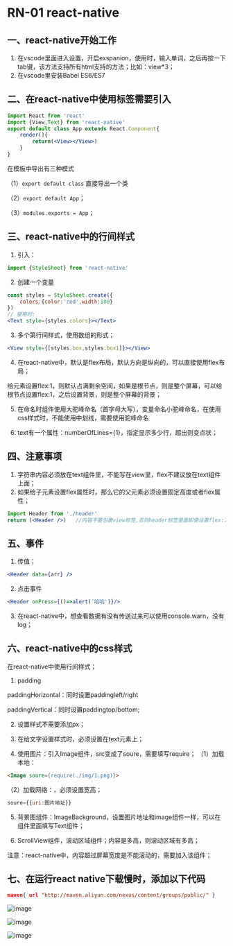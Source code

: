 # RN-01 react-native
## 一、react-native开始工作
1. 在vscode里面进入设置，开启exspanion，使用时，输入单词，之后再按一下tab键，该方法支持所有html支持的方法；比如：view*3；
2. 在vscode里安装Babel ES6/ES7

## 二、在react-native中使用标签需要引入

```jsx
import React from 'react'
import {View,Text} from 'react-native'
export default class App extends React.Component{
    render(){
        return(<View></View>)
    }
}
```
在模板中导出有三种模式

（1）`export default class`  直接导出一个类

（2）`export default App`；

（3）`modules.exports = App`；




## 三、react-native中的行间样式

1. 引入：
```js
import {StyleSheet} from 'react-native'
```
2. 创建一个变量
```jsx
const styles = StyleSheet.create({
    colors:{color:'red',width:100}
})
// 使用时: 
<Text style={styles.colors}></Text>
```
3. 多个第行间样式，使用数组的形式；
```jsx
<View style={[styles.box,styles.box1]}></View>
```
4. 在react-native中，默认是flex布局，默认方向是纵向的，可以直接使用flex布局；

给元素设置flex:1，则默认占满剩余空间，如果是根节点，则是整个屏幕，可以给根节点设置flex:1，之后设置背景，则是整个屏幕的背景；

5. 在命名时组件使用大驼峰命名（首字母大写），变量命名小驼峰命名，在使用css样式时，不能使用中划线，需要使用驼峰命名

7. text有一个属性：numberOfLines={1}，指定显示多少行，超出则变点状；



## 四、注意事项

1. 字符串内容必须放在text组件里，不能写在view里，flex不建议放在text组件上面；
3. 如果给子元素设置flex属性时，那么它的父元素必须设置固定高度或者flex属性；
```jsx
import Header from './header'
return (<Header />)   //内容不要包裹view标签,否则header标签里面即使设置flex:1也没有高度;
```



## 五、事件

1. 传值；
```jsx
<Header data={arr} />
```
2. 点击事件
```jsx
<Header onPress={()=>alert('哈哈')}/>
```
3. 在react-native中，想查看数据有没有传送过来可以使用console.warn，没有log；



## 六、react-native中的css样式

在react-native中使用行间样式；

1. padding

paddingHorizontal：同时设置paddingleft/right

paddingVertical：同时设置paddingtop/bottom;

2. 设置样式不需要添加px；

3. 在给文字设置样式时，必须设置在text元素上；

4. 使用图片：引入Image组件，src变成了soure，需要填写require；
（1）加载本地：
```html
<Image soure={require(./img/1.png)}>
```
（2）加载网络：，必须设置宽高；
```js
soure={{uri:图片地址}}
````

5. 背景图组件：ImageBackground，设置图片地址和image组件一样，可以在组件里面填写Text组件；

6. ScrollView组件，滚动区域组件；内容是多高，则滚动区域有多高；

注意：react-native中，内容超过屏幕宽度是不能滚动的，需要加入该组件；



## 七、在运行react native下载慢时，添加以下代码

```json
maven{ url "http://maven.aliyun.com/nexus/content/groups/public/" }
```
![image](https://notecdn.heny.vip/images/rn-01_react-native-01.png)

![image](https://notecdn.heny.vip/images/rn-01_react-native-02.png)

![image](https://notecdn.heny.vip/images/rn-01_react-native-03.png)